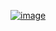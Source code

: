 <a href="#">![image](https://raw.githubusercontent.com/ZyrenthDev/.github/main/ZDevBannerV4.png)</a>
